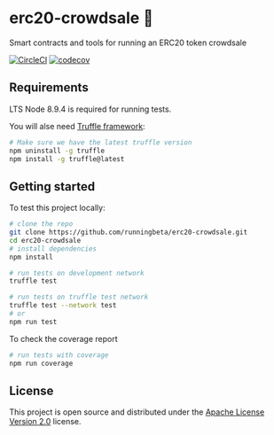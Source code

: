 # erc20-crowdsale 🔗

Smart contracts and tools for running an ERC20 token crowdsale

[![CircleCI](https://circleci.com/gh/runningbeta/erc20-crowdsale/tree/master.svg?style=svg)](https://circleci.com/gh/runningbeta/erc20-crowdsale/tree/master)
[![codecov](https://codecov.io/gh/runningbeta/erc20-crowdsale/branch/master/graph/badge.svg)](https://codecov.io/gh/runningbeta/erc20-crowdsale)


## Requirements

LTS Node 8.9.4 is required for running tests.

You will alse need [Truffle framework](http://truffleframework.com):
```bash
# Make sure we have the latest truffle version
npm uninstall -g truffle
npm install -g truffle@latest
```

## Getting started

To test this project locally:

```bash
# clone the repo
git clone https://github.com/runningbeta/erc20-crowdsale.git
cd erc20-crowdsale
# install dependencies
npm install

# run tests on development network
truffle test

# run tests on truffle test network
truffle test --network test
# or
npm run test
```

To check the coverage report

```bash
# run tests with coverage
npm run coverage
```


## License

This project is open source and distributed under the [Apache License Version 2.0](./LICENSE) license.

